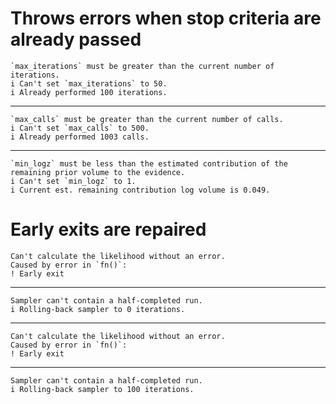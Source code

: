 # Throws errors when stop criteria are already passed

    `max_iterations` must be greater than the current number of iterations.
    i Can't set `max_iterations` to 50.
    i Already performed 100 iterations.

---

    `max_calls` must be greater than the current number of calls.
    i Can't set `max_calls` to 500.
    i Already performed 1003 calls.

---

    `min_logz` must be less than the estimated contribution of the remaining prior volume to the evidence.
    i Can't set `min_logz` to 1.
    i Current est. remaining contribution log volume is 0.049.

# Early exits are repaired

    Can't calculate the likelihood without an error.
    Caused by error in `fn()`:
    ! Early exit

---

    Sampler can't contain a half-completed run.
    i Rolling-back sampler to 0 iterations.

---

    Can't calculate the likelihood without an error.
    Caused by error in `fn()`:
    ! Early exit

---

    Sampler can't contain a half-completed run.
    i Rolling-back sampler to 100 iterations.

